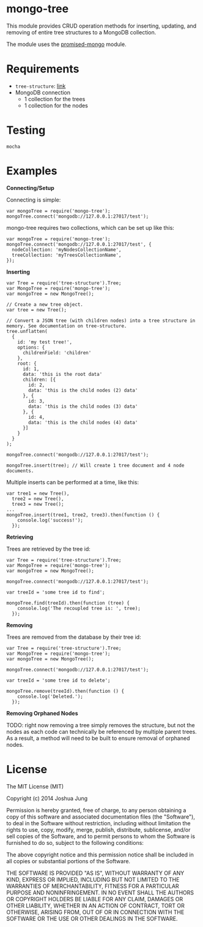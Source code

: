 mongo-tree
==========

This module provides CRUD operation methods for inserting, updating, and removing of entire tree structures to a MongoDB collection.

The module uses the [promised-mongo](https://www.npmjs.org/package/promised-mongo) module.

Requirements
============

- `tree-structure`: [link](https://www.npmjs.org/package/tree-structure)
- MongoDB connection
    - 1 collection for the trees
    - 1 collection for the nodes

Testing
=======

    mocha

Examples
========

**Connecting/Setup**

Connecting is simple:

    var mongoTree = require('mongo-tree');
    mongoTree.connect('mongodb://127.0.0.1:27017/test');

mongo-tree requires two collections, which can be set up like this:

    var mongoTree = require('mongo-tree');
    mongoTree.connect('mongodb://127.0.0.1:27017/test', {
      nodeCollection: 'myNodesCollectionName',
      treeCollection: 'myTreesCollectionName',
    });

**Inserting**

    var Tree = require('tree-structure').Tree;
    var MongoTree = require('mongo-tree');
    var mongoTree = new MongoTree();

    // Create a new tree object.
    var tree = new Tree();

    // Convert a JSON tree (with children nodes) into a tree structure in memory. See documentation on tree-structure.
    tree.unflatten(
      {
        id: 'my test tree!',
        options: {
          childrenField: 'children'
        },
        root: {
          id: 1,
          data: 'this is the root data'
          children: [{
            id: 2,
            data: 'this is the child nodes (2) data'
          }, {
            id: 3,
            data: 'this is the child nodes (3) data'
          }, {
            id: 4,
            data: 'this is the child nodes (4) data'
          }]
        }
      }
    );

    mongoTree.connect('mongodb://127.0.0.1:27017/test');

    mongoTree.insert(tree); // Will create 1 tree document and 4 node documents.

Multiple inserts can be performed at a time, like this:

    var tree1 = new Tree(),
      tree2 = new Tree(),
      tree3 = new Tree();
    ...
    mongoTree.insert(tree1, tree2, tree3).then(function () {
        console.log('success!');
      });

**Retrieving**

Trees are retrieved by the tree id:

    var Tree = require('tree-structure').Tree;
    var MongoTree = require('mongo-tree');
    var mongoTree = new MongoTree();

    mongoTree.connect('mongodb://127.0.0.1:27017/test');

    var treeId = 'some tree id to find';

    mongoTree.find(treeId).then(function (tree) {
        console.log('The recoupled tree is: ', tree);
      });

**Removing**

Trees are removed from the database by their tree id:

    var Tree = require('tree-structure').Tree;
    var MongoTree = require('mongo-tree');
    var mongoTree = new MongoTree();

    mongoTree.connect('mongodb://127.0.0.1:27017/test');
    
    var treeId = 'some tree id to delete';

    mongoTree.remove(treeId).then(function () {
        console.log('Deleted.');
      });

**Removing Orphaned Nodes**

TODO: right now removing a tree simply removes the structure, but not the nodes as each code can technically be referenced
by multiple parent trees. As a result, a method will need to be built to ensure removal of orphaned nodes.

License
=======

The MIT License (MIT)

Copyright (c) 2014 Joshua Jung

Permission is hereby granted, free of charge, to any person obtaining a copy
of this software and associated documentation files (the "Software"), to deal
in the Software without restriction, including without limitation the rights
to use, copy, modify, merge, publish, distribute, sublicense, and/or sell
copies of the Software, and to permit persons to whom the Software is
furnished to do so, subject to the following conditions:

The above copyright notice and this permission notice shall be included in all
copies or substantial portions of the Software.

THE SOFTWARE IS PROVIDED "AS IS", WITHOUT WARRANTY OF ANY KIND, EXPRESS OR
IMPLIED, INCLUDING BUT NOT LIMITED TO THE WARRANTIES OF MERCHANTABILITY,
FITNESS FOR A PARTICULAR PURPOSE AND NONINFRINGEMENT. IN NO EVENT SHALL THE
AUTHORS OR COPYRIGHT HOLDERS BE LIABLE FOR ANY CLAIM, DAMAGES OR OTHER
LIABILITY, WHETHER IN AN ACTION OF CONTRACT, TORT OR OTHERWISE, ARISING FROM,
OUT OF OR IN CONNECTION WITH THE SOFTWARE OR THE USE OR OTHER DEALINGS IN THE
SOFTWARE.


